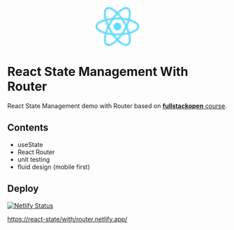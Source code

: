 <div style="text-align: center">
   <img src="./public/React-icon.svg" alt="DOM Tree" width="100" />
</div>

# React State Management With Router

React State Management demo with Router based on [**fullstackopen** course](https://fullstackopen.com/en/).

## Contents

- useState
- React Router
- unit testing
- fluid design (mobile first)

## Deploy

[![Netlify Status](https://api.netlify.com/api/v1/badges/07c81922-fd67-42d9-9515-9a2ef69f9c61/deploy-status)](https://app.netlify.com/sites/react-state-with-router/deploys)

[https://react-state/with/router.netlify.app/](https://react-state-with-router.netlify.app/)
